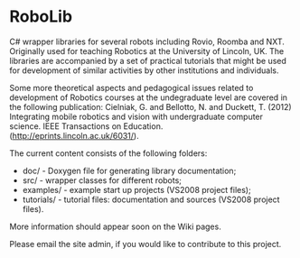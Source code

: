 RoboLib
=======

C# wrapper libraries for several robots including Rovio, Roomba and NXT. Originally used for teaching Robotics at the University of Lincoln, UK. The libraries are accompanied by a set of practical tutorials that might be used for development of similar activities by other institutions and individuals.

Some more theoretical aspects and pedagogical issues related to development of Robotics courses at the undegraduate level are covered in the following publication:
Cielniak, G. and Bellotto, N. and Duckett, T. (2012) Integrating mobile robotics and vision with undergraduate computer science. IEEE Transactions on Education. (http://eprints.lincoln.ac.uk/6031/).

The current content consists of the following folders:
- doc/ - Doxygen file for generating library documentation;
- src/ - wrapper classes for different robots;
- examples/ - example start up projects (VS2008 project files);
- tutorials/ - tutorial files: documentation and sources (VS2008 project files).

More information should appear soon on the Wiki pages.

Please email the site admin, if you would like to contribute to this project.

